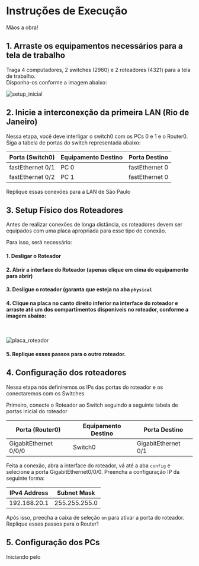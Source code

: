 # Instruções de Execução

Mãos a obra!

## 1. Arraste os equipamentos necessários para a tela de trabalho
Traga 4 computadores, 2 switches (2960) e 2 roteadores (4321) para a tela de trabalho. <br />
Disponha-os conforme a imagem abaixo:

![setup_inicial](https://user-images.githubusercontent.com/65050552/175167542-81be4b35-e9ab-4b98-8529-577e1f583a93.png)

## 2. Inicie a interconexção da primeira LAN (Rio de Janeiro)

Nessa etapa, você deve interligar o switch0 com os PCs 0 e 1 e o Router0.
Siga a tabela de portas do switch representada abaixo:

|Porta (Switch0)| Equipamento Destino | Porta Destino |
|---------------|---------------------|---------------|
|fastEthernet 0/1 | PC 0              | fastEthernet 0|
|fastEthernet 0/2 | PC 1              | fastEthernet 0|

Replique essas conexões para a LAN de São Paulo

## 3. Setup Físico dos Roteadores

Antes de realizar conexões de longa distância, os roteadores devem ser equipados com uma placa apropriada para esse tipo de conexão.

Para isso, será necessário:
#### 1. Desligar o Roteador
#### 2. Abrir a interface do Roteador (apenas clique em cima do equipamento para abrir)
#### 3. Desligue o roteador (garanta que esteja na aba `physical`
#### 4. Clique na placa no canto direito inferior na interface do roteador e arraste até um dos compartimentos disponíveis no roteador, conforme a imagem abaixo:
<br />

![placa_roteador](https://user-images.githubusercontent.com/65050552/175170281-98270db8-84f2-476c-804d-c21858e183e5.png)

#### 5. Replique esses passos para o outro roteador.


## 4. Configuração dos roteadores
Nessa etapa nós definiremos os IPs das portas do roteador e os conectaremos com os Switches

Primeiro, conecte o Roteador ao Switch seguindo a seguinte tabela de portas inicial do roteador

|Porta (Router0)| Equipamento Destino | Porta Destino |
|---------------|---------------------|---------------|
|GigabitEthernet 0/0/0 | Switch0              | GigabitEthernet 0/1|

Feita a conexão, abra a interface do roteador, vá até a aba `config` e selecione a porta GigabitEthernet0/0/0. Preencha a configuração IP da seguinte forma:

|IPv4 Address| Subnet Mask |
|------------|-------------|
|192.168.20.1| 255.255.255.0|

Após isso, preecha a caixa de seleção `on` para ativar a porta do roteador.
<br />
Replique esses passos para o Router1

## 5. Configuração dos PCs

Iniciando pelo 
